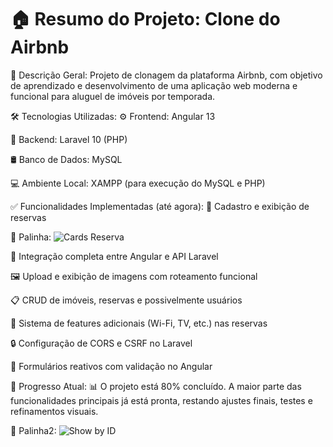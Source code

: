# 🏠 Resumo do Projeto: Clone do Airbnb
📌 Descrição Geral:
Projeto de clonagem da plataforma Airbnb, com objetivo de aprendizado e desenvolvimento de uma aplicação web moderna e funcional para aluguel de imóveis por temporada.

🛠️ Tecnologias Utilizadas:
⚙️ Frontend: Angular 13

🐘 Backend: Laravel 10 (PHP)

🛢️ Banco de Dados: MySQL

💻 Ambiente Local: XAMPP (para execução do MySQL e PHP)

✅ Funcionalidades Implementadas (até agora):
📝 Cadastro e exibição de reservas

🙈 Palinha: 
![Cards Reserva](https://github.com/user-attachments/assets/f0acf06d-3bdd-4da2-928d-65471fece052)

🔗 Integração completa entre Angular e API Laravel

🖼️ Upload e exibição de imagens com roteamento funcional

📋 CRUD de imóveis, reservas e possivelmente usuários

🧩 Sistema de features adicionais (Wi-Fi, TV, etc.) nas reservas

🔒 Configuração de CORS e CSRF no Laravel

🧠 Formulários reativos com validação no Angular

🚧 Progresso Atual:
📊 O projeto está 80% concluído.
A maior parte das funcionalidades principais já está pronta, restando ajustes finais, testes e refinamentos visuais.

🙈 Palinha2: 
![Show by ID](https://github.com/user-attachments/assets/3cfadf08-24c8-4035-ac77-e7a5d75ed810)


